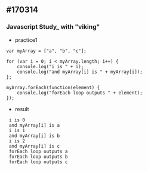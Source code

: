 #170314
---

### Javascript Study_ with "viking"

* practice1
```
var myArray = ["a", "b", "c"];

for (var i = 0; i < myArray.length; i++) {
    console.log("i is " + i);
    console.log("and myArray[i] is " + myArray[i]);
};

myArray.forEach(function(element) {
    console.log("forEach loop outputs " + element);
});
```

* result
```
 i is 0
 and myArray[i] is a
 i is 1
 and myArray[i] is b
 i is 2
 and myArray[i] is c
 forEach loop outputs a
 forEach loop outputs b
 forEach loop outputs c
```
